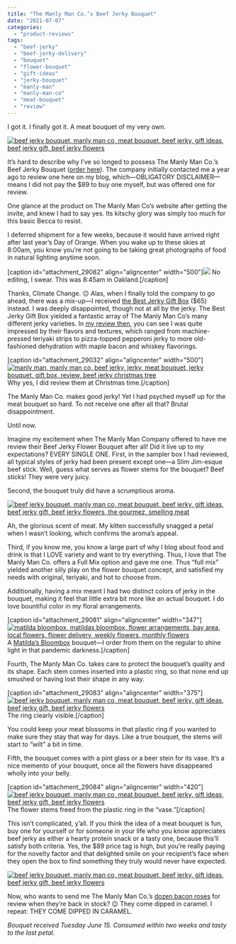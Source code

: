 ```yaml
---
title: "The Manly Man Co.’s Beef Jerky Bouquet"
date: "2021-07-07"
categories: 
  - "product-reviews"
tags: 
  - "beef-jerky"
  - "beef-jerky-delivery"
  - "bouquet"
  - "flower-bouquet"
  - "gift-ideas"
  - "jerky-bouquet"
  - "manly-man"
  - "manly-man-co"
  - "meat-bouquet"
  - "review"
---
```


I got it. I finally got it. A meat bouquet of my very own.

[![beef jerky bouquet, manly man co, meat bouquet, beef jerky, gift ideas, beef jerky gift, beef jerky flowers](https://thegourmez.com/wp-content/uploads/sites/5/2021/07/Beef-Jerky-Bouquet-007-368x500.png)](https://thegourmez.com/wp-content/uploads/sites/5/2021/07/Beef-Jerky-Bouquet-007.png)

It’s hard to describe why I’ve so longed to possess The Manly Man Co.’s Beef Jerky Bouquet ([order here](https://manlymanco.com/products/flowers)). The company initially contacted me a year ago to review one here on my blog, which­—OBLIGATORY DISCLAIMER—means I did not pay the $89 to buy one myself, but was offered one for review.

One glance at the product on The Manly Man Co’s website after getting the invite, and knew I had to say yes. Its kitschy glory was simply too much for this basic Becca to resist.

I deferred shipment for a few weeks, because it would have arrived right after last year’s Day of Orange. When you wake up to these skies at 8:00am, you know you’re not going to be taking great photographs of food in natural lighting anytime soon.

\[caption id="attachment\_29082" align="aligncenter" width="500"\][![](https://thegourmez.com/wp-content/uploads/sites/5/2021/07/Beef-Jerky-Bouquet-002-500x339.png)](https://thegourmez.com/wp-content/uploads/sites/5/2021/07/Beef-Jerky-Bouquet-002.png) No editing, I swear. This was 8:45am in Oakland.\[/caption\]

Thanks, Climate Change. 😐 Alas, when I finally told the company to go ahead, there was a mix-up—I received [the Best Jerky Gift Box](https://manlymanco.com/products/best-jerky-gift-basket) ($65) instead. I was deeply disappointed, though not at all by the jerky. The Best Jerky Gift Box yielded a fantastic array of The Manly Man Co’s many different jerky varieties. In [my review then](https://thegourmez.com/2020/12/17/manly-man-co-beef-jerky-gift-box/), you can see I was quite impressed by their flavors and textures, which ranged from machine-pressed teriyaki strips to pizza-topped pepperoni jerky to more old-fashioned dehydration with maple bacon and whiskey flavorings.

\[caption id="attachment\_29032" align="aligncenter" width="500"\][![manly man, manly man co, beef jerky, jerky, meat bouquet, jerky bouquet, gift box, review, beef jerky christmas tree](https://thegourmez.com/wp-content/uploads/sites/5/2020/12/Best-Jerky-Tree-500x431.jpg)](https://thegourmez.com/wp-content/uploads/sites/5/2020/12/Best-Jerky-Tree.jpg) Why yes, I did review them at Christmas time.\[/caption\]

The Manly Man Co. makes good jerky! Yet I had psyched myself up for the meat bouquet so hard. To not receive one after all that? Brutal disappointment.

Until now.

Imagine my excitement when The Manly Man Company offered to have me review their Beef Jerky Flower Bouquet after all! Did it live up to my expectations? EVERY SINGLE ONE. First, in the sampler box I had reviewed, all typical styles of jerky had been present except one—a Slim Jim-esque beef stick. Well, guess what serves as flower stems for the bouquet? Beef sticks! They were very juicy.

Second, the bouquet truly did have a scrumptious aroma.

[![beef jerky bouquet, manly man co, meat bouquet, beef jerky, gift ideas, beef jerky gift, beef jerky flowers, the gourmez, smelling meat](https://thegourmez.com/wp-content/uploads/sites/5/2021/07/Beef-Jerky-Bouquet-006-449x500.png)](https://thegourmez.com/wp-content/uploads/sites/5/2021/07/Beef-Jerky-Bouquet-006.png)

Ah, the glorious scent of meat. My kitten successfully snagged a petal when I wasn’t looking, which confirms the aroma’s appeal.

Third, if you know me, you know a large part of why I blog about food and drink is that I LOVE variety and want to try everything. Thus, I love that The Manly Man Co. offers a Full Mix option and gave me one. Thus “full mix” yielded another silly play on the flower bouquet concept, and satisfied my needs with original, teriyaki, and hot to choose from.

Additionally, having a mix meant I had two distinct colors of jerky in the bouquet, making it feel that little extra bit more like an actual bouquet. I do love bountiful color in my floral arrangements.

\[caption id="attachment\_29081" align="aligncenter" width="347"\][![matilda bloombox, matildas bloombox, flower arrangements, bay area, local flowers, flower delivery, weekly flowers, monthly flowers](https://thegourmez.com/wp-content/uploads/sites/5/2021/07/Beef-Jerky-Bouquet-001-347x500.png)](https://thegourmez.com/wp-content/uploads/sites/5/2021/07/Beef-Jerky-Bouquet-001.png) A [Matilda’s Bloombox](http://matildasbloombox.com) bouquet—I order from them on the regular to shine light in that pandemic darkness.\[/caption\]

Fourth, The Manly Man Co. takes care to protect the bouquet’s quality and its shape. Each stem comes inserted into a plastic ring, so that none end up smushed or having lost their shape in any way.

\[caption id="attachment\_29083" align="aligncenter" width="375"\][![beef jerky bouquet, manly man co, meat bouquet, beef jerky, gift ideas, beef jerky gift, beef jerky flowers](https://thegourmez.com/wp-content/uploads/sites/5/2021/07/Beef-Jerky-Bouquet-003-375x500.png)](https://thegourmez.com/wp-content/uploads/sites/5/2021/07/Beef-Jerky-Bouquet-003.png) The ring clearly visible.\[/caption\]

You could keep your meat blossoms in that plastic ring if you wanted to make sure they stay that way for days. Like a true bouquet, the stems will start to “wilt” a bit in time.

Fifth, the bouquet comes with a pint glass or a beer stein for its vase. It’s a nice memento of your bouquet, once all the flowers have disappeared wholly into your belly.

\[caption id="attachment\_29084" align="aligncenter" width="420"\][![beef jerky bouquet, manly man co, meat bouquet, beef jerky, gift ideas, beef jerky gift, beef jerky flowers](https://thegourmez.com/wp-content/uploads/sites/5/2021/07/Beef-Jerky-Bouquet-004-420x500.png)](https://thegourmez.com/wp-content/uploads/sites/5/2021/07/Beef-Jerky-Bouquet-004.png) The flower stems freed from the plastic ring in the “vase.”\[/caption\]

This isn’t complicated, y’all. If you think the idea of a meat bouquet is fun, buy one for yourself or for someone in your life who you know appreciates beef jerky as either a hearty protein snack or a tasty one, because this’ll satisfy both criteria. Yes, the $89 price tag is high, but you’re really paying for the novelty factor and that delighted smile on your recipient’s face when they open the box to find something they truly would never have expected.

[![beef jerky bouquet, manly man co, meat bouquet, beef jerky, gift ideas, beef jerky gift, beef jerky flowers](https://thegourmez.com/wp-content/uploads/sites/5/2021/07/Beef-Jerky-Bouquet-005-372x500.png)](https://thegourmez.com/wp-content/uploads/sites/5/2021/07/Beef-Jerky-Bouquet-005.png)

Now, who wants to send me The Manly Man Co.’s [dozen bacon roses](https://manlymanco.com/products/bacon-roses-caramel) for review when they’re back in stock? 😉 They come dipped in caramel. I repeat: THEY COME DIPPED IN CARAMEL.

_Bouquet received Tuesday June 15. Consumed within two weeks and tasty to the last petal._
